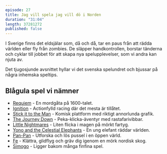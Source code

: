```yaml
---
episode: 27
title: Jag vill spela jag vill dö i Norden
duration: "31:04"
length: 37281272
published: false
---
```


I Sverige finns det eldsjälar som, då och då, tar en paus från att rädda världen eller fly från zombies. De släpper handkontrollen, borstar tänderna och cyklar till jobbet för att skapa nya spelupplevelser, som vi andra kan njuta av.

Det tjugosjunde avsnittet hyllar vi det svenska spelundret och bjussar på några inhemska speltips.

## Blågula spel vi nämner

* [Requiem][requiem] - En mordgåta på 1600-talet.
* [Ignition][ignition] - Actionfylld racing där det mesta är tillåtet.
* [Stick it to the Man][stickit] - Komisk plattform med riktigt annorlunda grafik.
* [The Journey Down][down] - Peka-klicka-äventyr med rastafarivibbar.
* [Little Nightmares][little] - Liten flicka i magen på mörkt fartyg.
* [Yono and the Celestial Elephants][yono] - En ung elefant räddar världen.
* [Pan-Pan][pan] - Utforska och lös pussel i en öppen värld.
* [Fe][fe] - Klättra, glidflyg och gräv dig igenom en mörk nordisk skog.
* [Simogo][simogo] - Ligger bakom många finfina spel.


[requiem]: http://helenakarlander.com/works/requiem
[ignition]: https://www.gog.com/game/ignition
[stickit]: https://www.stickitgame.com
[down]: http://thejourneydown.com
[little]: http://little-nightmares.com
[yono]: http://neckboltgames.com/work/baby-elephant-walk/
[pan]: http://www.spelkraft.com/pan-pan/
[fe]: http://www.zoinkgames.com/portfolio-item/fe/
[simogo]: http://simogo.com
